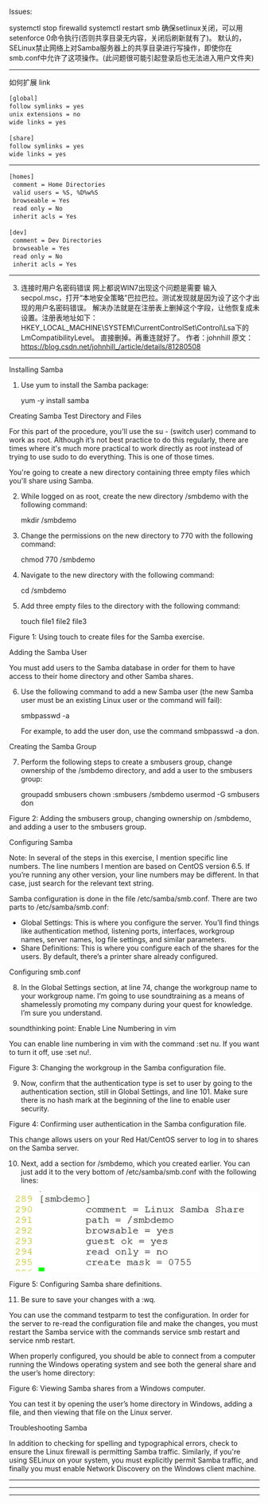 Issues:

systemctl stop firewalld
systemctl restart smb
确保setlinux关闭，可以用setenforce 0命令执行(否则共享目录无内容，关闭后刷新就有了)。 默认的，SELinux禁止网络上对Samba服务器上的共享目录进行写操作，即使你在smb.conf中允许了这项操作。(此问题很可能引起登录后也无法进入用户文件夹)

---
如何扩展 link
```
[global]
follow symlinks = yes
unix extensions = no
wide links = yes

[share]
follow symlinks = yes
wide links = yes
```

---

```
[homes]
 comment = Home Directories
 valid users = %S, %D%w%S
 browseable = Yes
 read only = No
 inherit acls = Yes

[dev]
 comment = Dev Directories 
 browseable = Yes
 read only = No
 inherit acls = Yes
```

---
3. 连接时用户名密码错误
网上都说WIN7出现这个问题是需要 输入secpol.msc，打开“本地安全策略”巴拉巴拉。测试发现就是因为设了这个才出现的用户名密码错误。 解决办法就是在注册表上删掉这个字段，让他恢复成未设置。注册表地址如下：
HKEY_LOCAL_MACHINE\SYSTEM\CurrentControlSet\Control\Lsa下的LmCompatibilityLevel。
直接删掉。再重连就好了。
作者：johnhill
原文：https://blog.csdn.net/johnhill_/article/details/81280508 

---

Installing Samba


1.    Use yum to install the Samba package:

        yum -y install samba

Creating Samba Test Directory and Files

For this part of the procedure, you'll use the su - (switch user) command to work as root. Although it’s not best practice to do this regularly, there are times where it's much more practical to work directly as root instead of trying to use sudo to do everything. This is one of those times.

You're going to create a new directory containing three empty files which you'll share using Samba.

2.    While logged on as root, create the new directory /smbdemo with the following command:

       mkdir /smbdemo

3.    Change the permissions on the new directory to 770 with the following command:

       chmod 770 /smbdemo

4.    Navigate to the new directory with the following command:

       cd /smbdemo

5.    Add three empty files to the directory with the following command:

        touch file1 file2 file3



Figure 1: Using touch to create files for the Samba exercise.

Adding the Samba User

You must add users to the Samba database in order for them to have access to their home directory and other Samba shares.

6.    Use the following command to add a new Samba user (the new Samba user must be an existing Linux user or the command will fail):

       smbpasswd -a <username>

        For example, to add the user don, use the command smbpasswd -a don.

Creating the Samba Group

7.    Perform the following steps to create a smbusers group, change ownership of the /smbdemo directory, and add a user to the smbusers group:

        groupadd smbusers
        chown :smbusers /smbdemo
        usermod -G smbusers don


Figure 2: Adding the smbusers group, changing ownership on /smbdemo, and adding a user to the smbusers group.

Configuring Samba

Note: In several of the steps in this exercise, I mention specific line numbers. The line numbers I mention are based on CentOS version 6.5. If you’re running any other version, your line numbers may be different. In that case, just search for the relevant text string.

Samba configuration is done in the file /etc/samba/smb.conf. There are two parts to /etc/samba/smb.conf:

- Global Settings: This is where you configure the server. You’ll find things like authentication method, listening ports, interfaces, workgroup names, server names, log file settings, and similar parameters.
- Share Definitions: This is where you configure each of the shares for the users. By default, there’s a printer share already configured.

Configuring smb.conf

8.    In the Global Settings section, at line 74, change the workgroup name to your workgroup name. I’m going to use soundtraining as a means of shamelessly promoting my company during your quest for knowledge. I’m sure you understand.

soundthinking point: Enable Line Numbering in vim

You can enable line numbering in vim with the command :set nu. If you want to turn it off, use :set nu!.



Figure 3: Changing the workgroup in the Samba configuration file.

9.    Now, confirm that the authentication type is set to user by going to the authentication section, still in Global Settings, and line 101. Make sure there is no hash mark at the beginning of the line to enable user security.



Figure 4: Confirming user authentication in the Samba configuration file.

This change allows users on your Red Hat/CentOS server to log in to shares on the Samba server.

10.    Next, add a section for /smbdemo, which you created earlier. You can just add it to the very bottom of /etc/samba/smb.conf with the following lines:

![](image/1.png)

Figure 5: Configuring Samba share definitions.

11.    Be sure to save your changes with a :wq. 

You can use the command testparm to test the configuration. In order for the server to re-read the configuration file and make the changes, you must restart the Samba service with the commands service smb restart and service nmb restart.

When properly configured, you should be able to connect from a computer running the Windows operating system and see both the general share and the user’s home directory:



Figure 6: Viewing Samba shares from a Windows computer.

You can test it by opening the user’s home directory in Windows, adding a file, and then viewing that file on the Linux server.


Troubleshooting Samba


In addition to checking for spelling and typographical errors, check to ensure the Linux firewall is permitting Samba traffic. Similarly, if you're using SELinux on your system, you must explicitly permit Samba traffic, and finally you must enable Network Discovery on the Windows client machine.



---

---

---
